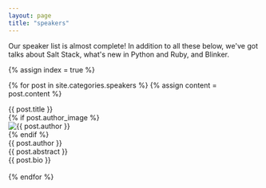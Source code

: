 ```yaml
---
layout: page
title: "speakers"
---
```


Our speaker list is almost complete! In addition to all these below, we've got talks about Salt Stack, what's new in Python and Ruby, and Blinker.

{% assign index = true %}

{% for post in site.categories.speakers %}
{% assign content = post.content %}
<div class="speaker">
  <div class="title">{{ post.title }}</div>
  {% if post.author_image %}
  <div class="pic" ><img alt="{{ post.author }}" src="{{root_url}}/images/speakers/{{ post.author_image }}"/></div>
  {% endif %}
  <div class="author">{{ post.author }}</div>
  <div class="abstract">{{ post.abstract }}</div>
  <div class="bio">{{ post.bio }}</div>
</div>
  <br class="spacer clear" />
{% endfor %}
